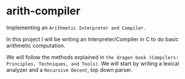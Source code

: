 # arith-compiler
Implementing an `Arithmetic Interpreter and Compiler`.

In this project I will be writing an Interpreter/Compiler in C to do basic
arithmetic computation.

We will follow the methods explained in `the dragon book (Compilers: Principles, Techniques, and Tools)`. 
We will start by writing a lexical analyzer and a `Recursive Decent`, top down parser.

